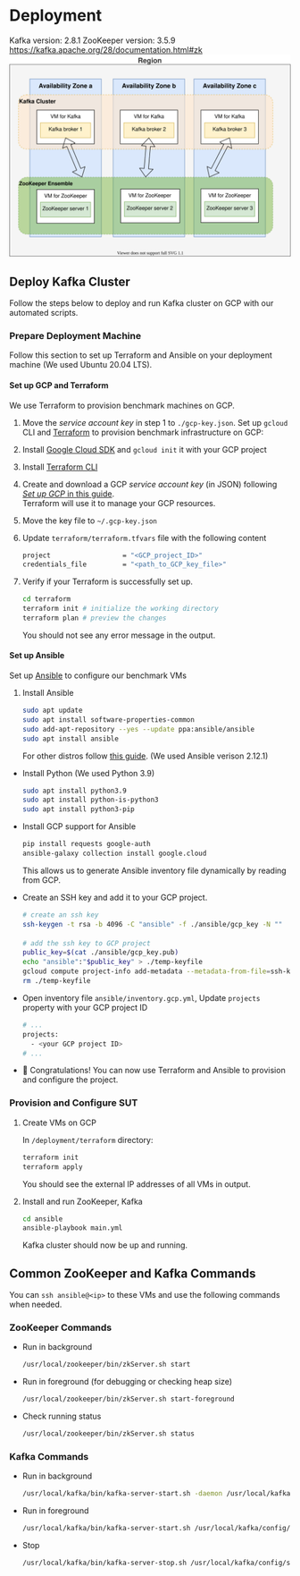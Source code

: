 # Deployment

Kafka version: 2.8.1
ZooKeeper version: 3.5.9
https://kafka.apache.org/28/documentation.html#zk
![Deploy Kafka on GCP](../diagrams/deploy-kafka-on-gcp.drawio.svg)

## Deploy Kafka Cluster

Follow the steps below to deploy and run Kafka cluster on GCP with our automated scripts.

### Prepare Deployment Machine

Follow this section to set up Terraform and Ansible on your deployment machine (We used Ubuntu 20.04 LTS).

#### Set up GCP and Terraform

We use Terraform to provision benchmark machines on GCP.

1. Move the _service account key_ in step 1 to `./gcp-key.json`.
   Set up `gcloud` CLI and [Terraform](https://www.terraform.io/) to provision benchmark infrastructure on GCP:

1. Install [Google Cloud SDK](https://cloud.google.com/sdk/docs/install) and `gcloud init` it with your GCP project

1. Install [Terraform CLI](https://learn.hashicorp.com/tutorials/terraform/install-cli?in=terraform/gcp-get-started)

1. Create and download a GCP _service account key_ (in JSON) following [_Set up GCP_ in this guide](https://learn.hashicorp.com/tutorials/terraform/google-cloud-platform-build?in=terraform/gcp-get-started).\
   Terraform will use it to manage your GCP resources.

1. Move the key file to `~/.gcp-key.json`

1. Update `terraform/terraform.tfvars` file with the following content

   ```bash
   project                  = "<GCP_project_ID>"
   credentials_file         = "<path_to_GCP_key_file>"
   ```

1. Verify if your Terraform is successfully set up.
   ```bash
   cd terraform
   terraform init # initialize the working directory
   terraform plan # preview the changes
   ```
   You should not see any error message in the output.

#### Set up Ansible

Set up [Ansible](https://www.ansible.com/) to configure our benchmark VMs

1. Install Ansible
   ```bash
   sudo apt update
   sudo apt install software-properties-common
   sudo add-apt-repository --yes --update ppa:ansible/ansible
   sudo apt install ansible
   ```
   For other distros follow [this guide](https://docs.ansible.com/ansible/latest/installation_guide/intro_installation.html#installing-ansible-on-specific-operating-systems). (We used Ansible verison 2.12.1)

- Install Python (We used Python 3.9)

  ```bash
  sudo apt install python3.9
  sudo apt install python-is-python3
  sudo apt install python3-pip
  ```

- Install GCP support for Ansible

  ```bash
  pip install requests google-auth
  ansible-galaxy collection install google.cloud
  ```

  This allows us to generate Ansible inventory file dynamically by reading from GCP.

- Create an SSH key and add it to your GCP project.

  ```bash
  # create an ssh key
  ssh-keygen -t rsa -b 4096 -C "ansible" -f ./ansible/gcp_key -N ""

  # add the ssh key to GCP project
  public_key=$(cat ./ansible/gcp_key.pub)
  echo "ansible":"$public_key" > ./temp-keyfile
  gcloud compute project-info add-metadata --metadata-from-file=ssh-keys=./temp-keyfile
  rm ./temp-keyfile
  ```

- Open inventory file `ansible/inventory.gcp.yml`, Update `projects` property with your GCP project ID

  ```bash
  # ...
  projects:
    - <your GCP project ID>
  # ...
  ```

- :tada: Congratulations! You can now use Terraform and Ansible to provision and configure the project.

### Provision and Configure SUT

1. Create VMs on GCP

   In `/deployment/terraform` directory:

   ```bash
   terraform init
   terraform apply
   ```

   You should see the external IP addresses of all VMs in output.

2. Install and run ZooKeeper, Kafka

   ```bash
   cd ansible
   ansible-playbook main.yml
   ```

   Kafka cluster should now be up and running.

## Common ZooKeeper and Kafka Commands

You can `ssh ansible@<ip>` to these VMs and use the following commands when needed.

### ZooKeeper Commands

- Run in background

  ```bash
  /usr/local/zookeeper/bin/zkServer.sh start
  ```

- Run in foreground (for debugging or checking heap size)

  ```bash
  /usr/local/zookeeper/bin/zkServer.sh start-foreground
  ```

- Check running status

  ```bash
  /usr/local/zookeeper/bin/zkServer.sh status
  ```

### Kafka Commands

- Run in background

  ```bash
  /usr/local/kafka/bin/kafka-server-start.sh -daemon /usr/local/kafka/config/server.properties
  ```

- Run in foreground

  ```bash
  /usr/local/kafka/bin/kafka-server-start.sh /usr/local/kafka/config/server.properties
  ```

- Stop

  ```bash
  /usr/local/kafka/bin/kafka-server-stop.sh /usr/local/kafka/config/server.properties
  ```

